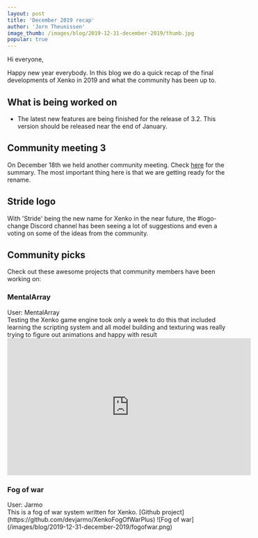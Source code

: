 ```yaml
---
layout: post
title: 'December 2019 recap'
author: 'Jorn Theunissen'
image_thumb: /images/blog/2019-12-31-december-2019/thumb.jpg
popular: true
---
```


Hi everyone,

Happy new year everybody. In this blog we do a quick recap of the final developments of Xenko in 2019 and what the community has been up to.

## What is being worked on 
* The latest new features are being finished for the release of 3.2. This version should be released near the end of January.

## Community meeting 3
On December 18th we held another community meeting. Check [here](https://xenko.com/blog/community-meeting-3/) for the summary. The most important thing here is that we are getting ready for the rename.

## Stride logo
With 'Stride' being the new name for Xenko in the near future, the #logo-change Discord channel has been seeing a lot of suggestions and even a voting on some of the ideas from the community.


## Community picks
Check out these awesome projects that community members have been working on:


### MentalArray
<div>User: MentalArray </div>
Testing the Xenko game engine took only a week to do this that included learning the scripting system and all model building and texturing was really trying to figure out animations and happy with result

<iframe width="560" height="315" src="https://www.youtube.com/embed/lz_sJgYqqDM" frameborder="0" allow="accelerometer; autoplay; encrypted-media; gyroscope; picture-in-picture" allowfullscreen></iframe>

### Fog of war
<div>User: Jarmo </div>
This is a fog of war system written for Xenko. 
[Github project](https://github.com/devjarmo/XenkoFogOfWarPlus) 
![Fog of war](/images/blog/2019-12-31-december-2019/fogofwar.png)
